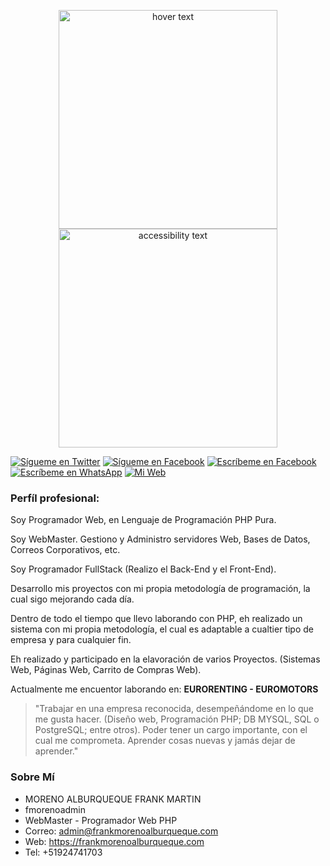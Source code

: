<p align="center">
  <img src="https://frankmorenoalburqueque.com/images/ico490x458.png" height="350" title="hover text">
  <img src="https://frankmorenoalburqueque.com/images/logo480x240.png" width="350" alt="accessibility text">
</p>

[![Sígueme en Twitter](https://img.shields.io/twitter/follow/sendgrid.svg?style=social&label=Sígueme)](https://twitter.com/FrankMartinMor1)
[![Sígueme en Facebook](https://img.shields.io/badge/Sígueme-Faccebook-blue)](https://facebook.com/FrankMartinMA)
[![Escríbeme en Facebook](https://img.shields.io/badge/Escríbeme-Messenger-blue)](https://m.me/FrankMartinMA)
[![Escríbeme en WhatsApp](https://img.shields.io/badge/Escríbeme-WhathApp-green)](https://wa.me/51924741703)
[![Mi Web](https://img.shields.io/badge/Mi_Página-Web-blueviolet)](https://frankmorenoalburqueque.com)

### Perfíl profesional:

Soy Programador Web, en Lenguaje de Programación PHP Pura.

Soy WebMaster. Gestiono y Administro servidores Web, Bases de Datos, Correos Corporativos, etc.

Soy Programador FullStack (Realizo el Back-End y el Front-End).

Desarrollo mis proyectos con mi propia metodología de programación, la cual sigo mejorando cada día.

Dentro de todo el tiempo que llevo laborando con PHP, eh realizado un sistema con mi propia metodología, el cual es adaptable a cualtier tipo de empresa y para cualquier fin.

Eh realizado y participado en la elavoración de varios Proyectos. (Sistemas Web, Páginas Web, Carrito de Compras Web).

Actualmente me encuentor laborando en: **EURORENTING - EUROMOTORS**

> "Trabajar en una empresa reconocida, desempeñándome en lo que me gusta hacer. (Diseño web, Programación PHP; DB MYSQL, SQL o PostgreSQL; entre otros). Poder tener un cargo importante, con el cual me comprometa. Aprender cosas nuevas y jamás dejar de aprender."

### Sobre Mí

- MORENO ALBURQUEQUE FRANK MARTIN
- fmorenoadmin
- WebMaster - Programador Web PHP
- Correo: admin@frankmorenoalburqueque.com
- Web: https://frankmorenoalburqueque.com
- Tel: +51924741703
